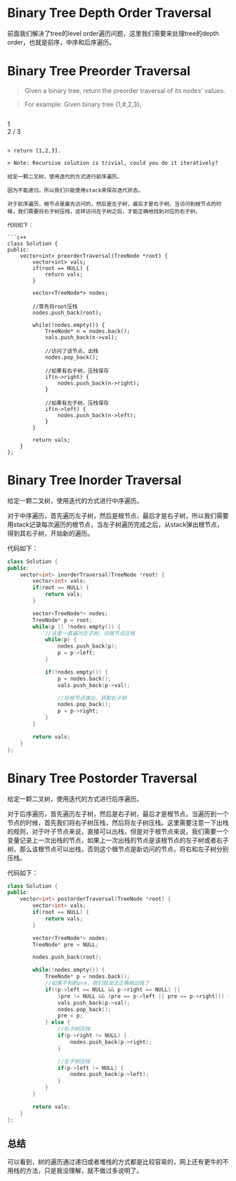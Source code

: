# Binary Tree Depth Order Traversal

前面我们解决了tree的level order遍历问题，这里我们需要来处理tree的depth order，也就是前序，中序和后序遍历。

# Binary Tree Preorder Traversal

> Given a binary tree, return the preorder traversal of its nodes' values.

> For example:
> Given binary tree {1,#,2,3},

>```
   1
    \
     2
    /
   3
```

> return [1,2,3].

> Note: Recursive solution is trivial, could you do it iteratively?

给定一颗二叉树，使用迭代的方式进行前序遍历。

因为不能递归，所以我们只能使用stack来保存迭代状态。

对于前序遍历，根节点是最先访问的，然后是左子树，最后才是右子树。当访问到根节点的时候，我们需要将右子树压栈，这样访问左子树之后，才能正确地找到对应的右子树。

代码如下：

```c++
class Solution {
public:
    vector<int> preorderTraversal(TreeNode *root) {
        vector<int> vals;
        if(root == NULL) {
            return vals;
        }

        vector<TreeNode*> nodes;

        //首先将root压栈
        nodes.push_back(root);

        while(!nodes.empty()) {
            TreeNode* n = nodes.back();
            vals.push_back(n->val);

            //访问了该节点，出栈
            nodes.pop_back();

            //如果有右子树，压栈保存
            if(n->right) {
                nodes.push_back(n->right);
            }

            //如果有左子树，压栈保存
            if(n->left) {
                nodes.push_back(n->left);
            }
        }

        return vals;
    }
};
```

# Binary Tree Inorder Traversal

给定一颗二叉树，使用迭代的方式进行中序遍历。

对于中序遍历，首先遍历左子树，然后是根节点，最后才是右子树，所以我们需要用stack记录每次遍历的根节点，当左子树遍历完成之后，从stack弹出根节点，得到其右子树，开始新的遍历。

代码如下：

```c++
class Solution {
public:
    vector<int> inorderTraversal(TreeNode *root) {
        vector<int> vals;
        if(root == NULL) {
            return vals;
        }

        vector<TreeNode*> nodes;
        TreeNode* p = root;
        while(p || !nodes.empty()) {
            //这里一直遍历左子树，将根节点压栈
            while(p) {
                nodes.push_back(p);
                p = p->left;
            }

            if(!nodes.empty()) {
                p = nodes.back();
                vals.push_back(p->val);

                //将根节点弹出，获取右子树
                nodes.pop_back();
                p = p->right;
            }
        }

        return vals;
    }
};
```

# Binary Tree Postorder Traversal

给定一颗二叉树，使用迭代的方式进行后序遍历。

对于后序遍历，首先遍历左子树，然后是右子树，最后才是根节点。当遍历到一个节点的时候，首先我们将右子树压栈，然后将左子树压栈。这里需要注意一下出栈的规则，对于叶子节点来说，直接可以出栈，但是对于根节点来说，我们需要一个变量记录上一次出栈的节点，如果上一次出栈的节点是该根节点的左子树或者右子树，那么该根节点可以出栈，否则这个根节点是新访问的节点，将右和左子树分别压栈。

代码如下：

```c++
class Solution {
public:
    vector<int> postorderTraversal(TreeNode *root) {
        vector<int> vals;
        if(root == NULL) {
            return vals;
        }

        vector<TreeNode*> nodes;
        TreeNode* pre = NULL;

        nodes.push_back(root);

        while(!nodes.empty()) {
            TreeNode* p = nodes.back();
            //如果不判断pre，我们就没法正确地出栈了
            if((p->left == NULL && p->right == NULL) ||
                (pre != NULL && (pre == p->left || pre == p->right))) {
                vals.push_back(p->val);
                nodes.pop_back();
                pre = p;
            } else {
                //右子树压栈
                if(p->right != NULL) {
                    nodes.push_back(p->right);
                }

                //左子树压栈
                if(p->left != NULL) {
                    nodes.push_back(p->left);
                }
            }
        }

        return vals;
    }
};
```

## 总结

可以看到，树的遍历通过递归或者堆栈的方式都是比较容易的，网上还有更牛的不用栈的方法，只是我没理解，就不做过多说明了。
